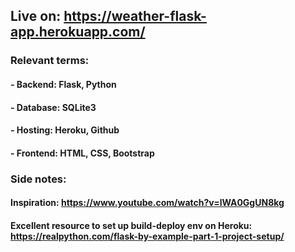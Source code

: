 ## Live on: https://weather-flask-app.herokuapp.com/

### Relevant terms: 
#### - Backend: Flask, Python
#### - Database: SQLite3
#### - Hosting: Heroku, Github
#### - Frontend: HTML, CSS, Bootstrap

### Side notes:
#### Inspiration: https://www.youtube.com/watch?v=lWA0GgUN8kg
#### Excellent resource to set up build-deploy env on Heroku: https://realpython.com/flask-by-example-part-1-project-setup/